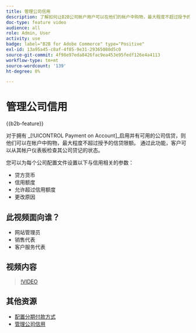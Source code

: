 ```yaml
---
title: 管理公司信用
description: 了解如何让B2B公司帐户用户可以在他们的帐户中购物，最大程度不超过授予的信用额度。
doc-type: feature video
audience: all
role: Admin, User
activity: use
badge: label="B2B for Adobe Commerce" type="Positive"
exl-id: 13a95a45-c8af-4f85-9e31-29365080d5c0
source-git-commit: 4f98e97eda8426fac9ea453e95fedf126e4a4113
workflow-type: tm+mt
source-wordcount: '139'
ht-degree: 0%

---
```


# 管理公司信用

{{b2b-feature}}

对于拥有 _[!UICONTROL Payment on Account]_启用并有可用的公司信贷，则他们可以在帐户中购物，最大程度不超过授予的信贷限额。 通过此功能，客户可以从其帐户仪表板检查其公司贷记的状态。

您可以为每个公司配置文件设置以下与信用相关的参数：

- 贷方货币
- 信用额度
- 允许超过信用额度
- 更改原因

## 此视频面向谁？

- 网站管理员
- 销售代表
- 客户服务代表

## 视频内容

>[!VIDEO](https://video.tv.adobe.com/v/344445?quality=12&learn=on)

## 其他资源

- [配置分期付款方式](https://experienceleague.adobe.com/docs/commerce-admin/b2b/enable-basic-features.html#configure-payment-on-account)
- [管理公司信用](https://experienceleague.adobe.com/docs/commerce-admin/b2b/companies/credit-company.html)
